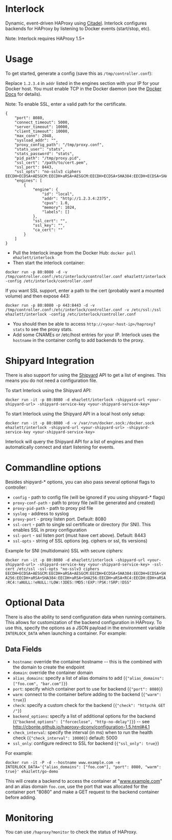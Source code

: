 # Interlock
Dynamic, event-driven HAProxy using [Citadel](https://github.com/citadel/citadel).  Interlock configures backends for HAProxy by listening to Docker events (start/stop, etc).

Note: Interlock requires HAProxy 1.5+

# Usage
To get started, generate a config (save this as `/tmp/controller.conf`):

Replace `1.2.3.4` in `addr` listed in the engines section with your IP for your Docker host.  You must enable TCP in the Docker daemon (see the [Docker Docs](http://docs.docker.com/reference/commandline/cli/) for details).

Note: To enable SSL, enter a valid path for the certificate.

```
{
    "port": 8080,
    "connect_timeout": 5000,
    "server_timeout": 10000,
    "client_timeout": 10000,
    "max_conn": 2048,
    "sysload_addr": "",
    "proxy_config_path": "/tmp/proxy.conf",
    "stats_user": "stats",
    "stats_password": "stats",
    "pid_path": "/tmp/proxy.pid",
    "ssl_cert": "/path/to/cert.pem",
    "ssl_port": 8443,
    "ssl_opts": "no-sslv3 ciphers EECDH+ECDSA+AESGCM:EECDH+aRSA+AESGCM:EECDH+ECDSA+SHA384:EECDH+ECDSA+SHA256:EECDH+aRSA+SHA384:EECDH+aRSA+SHA256:EECDH+aRSA+RC4:EECDH:EDH+aRSA:RC4:!aNULL:!eNULL:!LOW:!3DES:!MD5:!EXP:!PSK:!SRP:!DSS",
    "engines": [
        {
            "engine": {
                "id": "local",
                "addr": "http://1.2.3.4:2375",
                "cpus": 1.0,
                "memory": 1024,
                "labels": []
            },
            "ssl_cert": "",
            "ssl_key": "",
            "ca_cert": ""
        }
    ]
}
```

* Pull the Interlock image from the Docker Hub: `docker pull ehazlett/interlock`
* Then start the interlock container:

`docker run -p 80:8080 -d -v /tmp/controller.conf:/etc/interlock/controller.conf ehazlett/interlock -config /etc/interlock/controller.conf`

If you want SSL support, enter a path to the cert (probably want a mounted volume) and then expose 443:

`docker run -p 80:8080 -p 443:8443 -d -v /tmp/controller.conf:/etc/interlock/controller.conf -v /etc/ssl:/ssl ehazlett/interlock -config /etc/interlock/controller.conf`

* You should then be able to access `http://<your-host-ip>/haproxy?stats` to see the proxy stats.
* Add some CNAMEs or /etc/host entries for your IP.  Interlock uses the `hostname` in the container config to add backends to the proxy.

# Shipyard Integration
There is also support for using the [Shipyard](https://github.com/shipyard/shipyard) API to get a list of engines.  This means you do not need a configuration file.

To start Interlock using the Shipyard API:

`docker run -it -p 80:8080 -d ehazlett/interlock -shipyard-url <your-shipyard-url> -shipyard-service-key <your-shipyard-service-key>`

To start Interlock using the Shipyard API in a local host only setup:

`docker run -it -p 80:8080 -d -v /var/run/docker.sock:/docker.sock ehazlett/interlock -shipyard-url <your-shipyard-url> -shipyard-service-key <your-shipyard-service-key>`

Interlock will query the Shipyard API for a list of engines and then automatically connect and start listening for events.

# Commandline options

Besides shipyard-* options, you can also pass several optional flags to controller:

* `config` - path to config file (will be ignored if you using shipyard-* flags)
* `proxy-conf-path` - path to proxy file (will be generated and created)
* `proxy-pid-path` - path to proxy pid file
* `syslog` - address to syslog
* `proxy-port` - proxy listen port. Default: 8080
* `ssl-cert` - path to single ssl certificate or directory (for SNI). This enables SSL in proxy configuration
* `ssl-port` - ssl listen port (must have cert above). Default: 8443
* `ssl-opts` - string of SSL options (eg. ciphers or ssl, tls versions)

Example for SNI (multidomain) SSL with secure ciphers:

`docker run -it -p 80:8080 -d ehazlett/interlock -shipyard-url <your-shipyard-url> -shipyard-service-key <your-shipyard-service-key> -ssl-cert /etc/ssl -ssl-opts "no-sslv3 ciphers EECDH+ECDSA+AESGCM:EECDH+aRSA+AESGCM:EECDH+ECDSA+SHA384:EECDH+ECDSA+SHA256:EECDH+aRSA+SHA384:EECDH+aRSA+SHA256:EECDH+aRSA+RC4:EECDH:EDH+aRSA:RC4:!aNULL:!eNULL:!LOW:!3DES:!MD5:!EXP:!PSK:!SRP:!DSS"`


# Optional Data
There is also the ability to send configuration data when running containers.  This allows for customization of the backend configuration in HAProxy.  To use this, specify the options as a JSON payload in the environment variable `INTERLOCK_DATA` when launching a container.  For example:

## Data Fields

* `hostname`: override the container hostname -- this is the combined with the domain to create the endpoint
* `domain`: override the container domain
* `alias_domains`: specify a list of alias domains to add (`{"alias_domains": ["foo.com", "bar.com"]}`)
* `port`: specify which container port to use for backend (`{"port": 8080}`)
* `warm`: connect to the container before adding to the backend (`{"warm": true}`)
* `check`: specify a custom check for the backend (`{"check": "httpchk GET /"}`)
* `backend_options`: specify a list of additional options for the backend (`{"backend_options": ["forceclose", "http-no-delay"]}`) -- see http://cbonte.github.io/haproxy-dconv/configuration-1.5.html#4.1
* `check_interval`: specify the interval (in ms) when to run the health check (`{"check_interval": 10000}`)  default: 5000
* `ssl_only`: configure redirect to SSL for backend (`{"ssl_only": true}`)

For example:

`docker run -it -P -d --hostname www.example.com -e INTERLOCK_DATA='{"alias_domains": ["foo.com"], "port": 8080, "warm": true}' ehazlett/go-demo`

This will create a backend to access the container at "www.example.com" and an alias domain `foo.com`, use the port that was allocated for the container port "8080" and make a GET request to the backend container before adding.

# Monitoring
You can use `/haproxy?monitor` to check the status of HAProxy.
